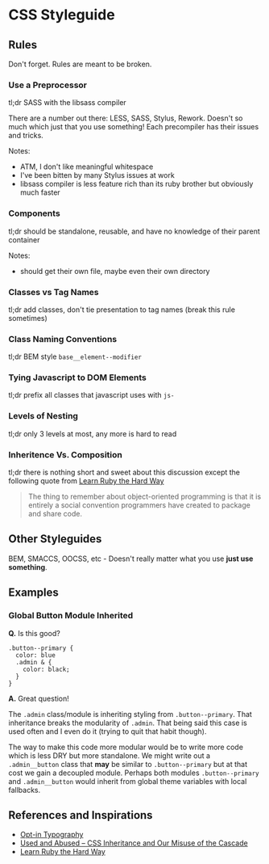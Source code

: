 # CSS Styleguide



## Rules
Don't forget. Rules are meant to be broken.

### Use a Preprocessor
tl;dr SASS with the libsass compiler

There are a number out there: LESS, SASS, Stylus, Rework.  Doesn't so much which just that you use something!  Each precompiler has their issues and tricks.

Notes:
- ATM, I don't like meaningful whitespace
- I've been bitten by many Stylus issues at work
- libsass compiler is less feature rich than its ruby brother but obviously much faster

### Components
tl;dr should be standalone, reusable, and have no knowledge of their parent container

Notes:
- should get their own file, maybe even their own directory

### Classes vs Tag Names
tl;dr add classes, don't tie presentation to tag names (break this rule sometimes)

### Class Naming Conventions
tl;dr BEM style `base__element--modifier`

### Tying Javascript to DOM Elements
tl;dr prefix all classes that javascript uses with `js-`

### Levels of Nesting
tl;dr only 3 levels at most, any more is hard to read

### Inheritence Vs. Composition
tl;dr there is nothing short and sweet about this discussion except the following quote from [Learn Ruby the Hard Way](http://learnrubythehardway.org/book/ex44.html#when-to-use-inheritance-or-composition)
> The thing to remember about object-oriented programming is that it is entirely a social convention programmers have created to package and share code.

## Other Styleguides
BEM, SMACCS, OOCSS, etc - Doesn't really matter what you use **just use something**.

## Examples

### Global Button Module Inherited
**Q.** Is this good?
```
.button--primary {
  color: blue
  .admin & {
    color: black;
  }
}
```
**A.** Great question!

The `.admin` class/module is inheriting styling from `.button--primary`.  That inheritance breaks the modularity of `.admin`.  That being said this case is used often and I even do it (trying to quit that habit though).

The way to make this code more modular would be to write more code which is less DRY but more standalone.  We might write out a `.admin__button` class that **may** be similar to `.button--primary` but at that cost we gain a decoupled module.  Perhaps both modules `.button--primary` and `.admin__button` would inherit from global theme variables with local fallbacks.



## References and Inspirations

- [Opt-in Typography](http://css-tricks.com/opt-in-typography/)
- [Used and Abused – CSS Inheritance and Our Misuse of the Cascade](http://www.phase2technology.com/blog/used-and-abused-css-inheritance-and-our-misuse-of-the-cascade/)
- [Learn Ruby the Hard Way](http://learnrubythehardway.org/book/ex44.html#when-to-use-inheritance-or-composition)
